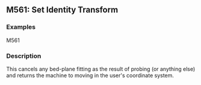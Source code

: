 ## M561: Set Identity Transform

### Examples

M561

### Description

This cancels any bed-plane fitting as the result of probing (or anything else) and returns the machine to moving in the user's coordinate system.

